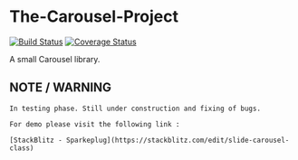 # The-Carousel-Project

[![Build Status](https://travis-ci.org/sparkeplug/The-Carousel-Project.svg?branch=master)](https://travis-ci.org/sparkeplug/The-Carousel-Project)
[![Coverage Status](https://coveralls.io/repos/github/sparkeplug/The-Carousel-Project/badge.svg?branch=master)](https://coveralls.io/github/sparkeplug/The-Carousel-Project?branch=master)

A small Carousel library.

## NOTE / WARNING

    In testing phase. Still under construction and fixing of bugs.

    For demo please visit the following link :

    [StackBlitz - Sparkeplug](https://stackblitz.com/edit/slide-carousel-class)
